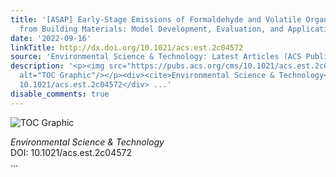 ```yaml
---
title: '[ASAP] Early-Stage Emissions of Formaldehyde and Volatile Organic Compounds
  from Building Materials: Model Development, Evaluation, and Applications'
date: '2022-09-16'
linkTitle: http://dx.doi.org/10.1021/acs.est.2c04572
source: 'Environmental Science & Technology: Latest Articles (ACS Publications)'
description: '<p><img src="https://pubs.acs.org/cms/10.1021/acs.est.2c04572/asset/images/medium/es2c04572_0004.gif"
  alt="TOC Graphic"/></p><div><cite>Environmental Science & Technology</cite></div><div>DOI:
  10.1021/acs.est.2c04572</div> ...'
disable_comments: true
---
```

<p><img src="https://pubs.acs.org/cms/10.1021/acs.est.2c04572/asset/images/medium/es2c04572_0004.gif" alt="TOC Graphic"/></p><div><cite>Environmental Science & Technology</cite></div><div>DOI: 10.1021/acs.est.2c04572</div> ...